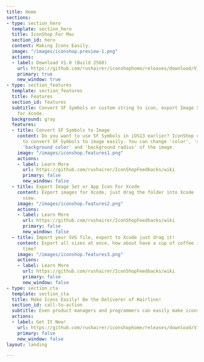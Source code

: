 ```yaml
---
title: Home
sections:
- type: section_hero
  template: section_hero
  title: IconShop For Mac
  section_id: hero
  content: Making Icons Easily.
  image: "/images/iconshop.preview-1.png"
  actions:
  - label: Download V1.0 (Build 2568)
    url: https://github.com/rushairer/iconshophome/releases/download/V1.0/IconShop_V1.0_Build2568.dmg
    primary: true
    new_window: true
- type: section_features
  template: section_features
  title: Features
  section_id: features
  subtitle: Convert SF Symbols or custom string to icon, export Image Set or App Icon
    for Xcode.
  background: gray
  features:
  - title: Convert SF Symbols to Image
    content: Do you want to use SF Symbols in iOS13 earlier? IconShop can help you
      to convert SF Symbols to image easily. You can change 'color', 'scale', 'rotation',
      'background color' and 'background radius' of the image.
    image: "/images/iconshop.features1.png"
    actions:
    - label: Learn More
      url: https://github.com/rushairer/IconShopFeedbacks/wiki
      primary: false
      new_window: false
  - title: Export Image Set or App Icon For Xcode
    content: Export images for Xcode, just drag the folder into Xcode 'Assets.xcassets'
      view.
    image: "/images/iconshop.features2.png"
    actions:
    - label: Learn More
      url: https://github.com/rushairer/IconShopFeedbacks/wiki
      primary: false
      new_window: false
  - title: Import your SVG file, export to Xcode just drag it!
    content: Export all sizes at once, how about have a cup of coffee in the saved
      time?
    image: "/images/iconshop.features3.png"
    actions:
    - label: Learn More
      url: https://github.com/rushairer/IconShopFeedbacks/wiki
      primary: false
      new_window: false
- type: section_cta
  template: section_cta
  title: Make Icons Easily! Be the Deliverer of Hairline!
  section_id: call-to-action
  subtitle: Even product managers and programmers can easily make icons them self!
  actions:
  - label: Get It Now!
    url: https://github.com/rushairer/iconshophome/releases/download/V1.0/IconShop_V1.0_Build2568.dmg
    primary: false
    new_window: false
layout: landing

---
```


